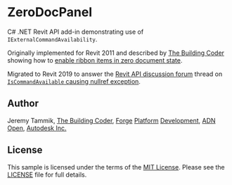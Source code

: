 # ZeroDocPanel

C# .NET Revit API add-in demonstrating use of `IExternalCommandAvailability`.

Originally implemented for Revit 2011 and described
by [The Building Coder](http://thebuildingcoder.typepad.com) showing how
to [enable ribbon items in zero document state](http://thebuildingcoder.typepad.com/blog/2011/02/enable-ribbon-items-in-zero-document-state.html).

Migrated to Revit 2019 to answer
the [Revit API discussion forum](https://forums.autodesk.com/t5/revit-api-forum) thread 
on [`IsCommandAvailable` causing nullref exception](https://forums.autodesk.com/t5/revit-api-forum/iscommandavailable-causes-nullref-exception/m-p/8259249).


## Author

Jeremy Tammik,
[The Building Coder](http://thebuildingcoder.typepad.com),
[Forge](http://forge.autodesk.com) [Platform](https://developer.autodesk.com) [Development](https://autodesk-forge.github.io),
[ADN](http://www.autodesk.com/adn)
[Open](http://www.autodesk.com/adnopen),
[Autodesk Inc.](http://www.autodesk.com)


## License

This sample is licensed under the terms of the [MIT License](http://opensource.org/licenses/MIT).
Please see the [LICENSE](LICENSE) file for full details.
